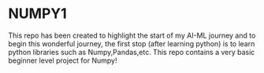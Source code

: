 # NUMPY1
This repo has been created to highlight the start of my AI-ML journey and to begin this wonderful journey, the first stop (after learning python) is to learn python libraries such as Numpy,Pandas,etc. This repo contains a very basic beginner level project for Numpy! 
